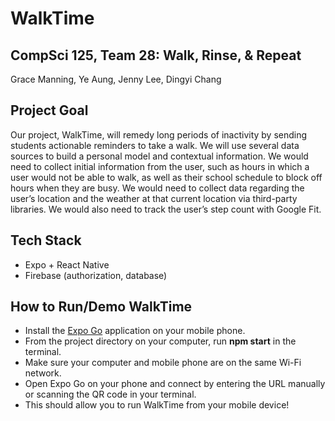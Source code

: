 # WalkTime

## CompSci 125, Team 28: Walk, Rinse, & Repeat

Grace Manning, Ye Aung, Jenny Lee, Dingyi Chang

## Project Goal

Our project, WalkTime, will remedy long periods of inactivity by sending students actionable reminders to take a walk. We will use several data sources to build a personal model and contextual information. We would need to collect initial information from the user, such as hours in which a user would not be able to walk, as well as their school schedule to block off hours when they are busy. We would need to collect data regarding the user’s location and the weather at that current location via third-party libraries. We would also need to track the user’s step count with Google Fit.

## Tech Stack

- Expo + React Native
- Firebase (authorization, database)

## How to Run/Demo WalkTime

- Install the [Expo Go](https://expo.dev/client) application on your mobile phone.
- From the project directory on your computer, run **npm start** in the terminal.
- Make sure your computer and mobile phone are on the same Wi-Fi network.
- Open Expo Go on your phone and connect by entering the URL manually or scanning the QR code in your terminal.
- This should allow you to run WalkTime from your mobile device!
